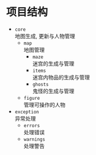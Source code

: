 # 项目结构

- `core`  
  地图生成, 更新与人物管理
  - `map`  
    地图管理
    - `maze`  
      迷宫的生成与管理
    - `items`  
      迷宫内物品的生成与管理
    - `ghosts`  
      鬼怪的生成与管理
  - `figure`  
    管理可操作的人物
- `exception`  
  异常处理
  - `errors`  
    处理错误
  - `warnings`  
    处理警告